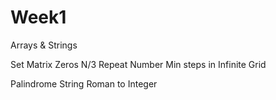 # Week1
Arrays &amp; Strings

Set Matrix Zeros
N/3 Repeat Number
Min steps in Infinite Grid

Palindrome String
Roman to Integer
